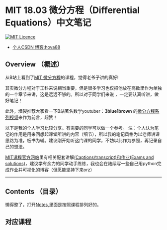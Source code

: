# MIT 18.03 微分方程（Differential Equations）中文笔记

[![MIT Licence](https://badges.frapsoft.com/os/mit/mit.svg?v=103)](https://opensource.org/licenses/mit-license.php)

+   [个人CSDN 博客:hova88](https://blog.csdn.net/weixin_40664094)

<!-- break -->

## Overview （概述）

从B站上看到了[MIT 微分方程](https://www.bilibili.com/video/av9699638/?p=6&t=2647)的课程，觉得老爷子讲的真好!

其实微分方程对于工科来说相当重要，但是很多学习也仅把他放在高数里作为单独的一个章节来讲，这是远远不够的。所以对于同学们来说 ，一定要认真听讲，做好笔记！

此外，墙裂推荐大家看一下B站著名数学youtuber：**3blue1brown** 的[微分方程系列视频](https://www.bilibili.com/video/av50290975?from=search&seid=9150229434408215050)来作为前言，超赞！

以下是我的个人学习比较分享。有需要的同学可以做一个参考。
注：个人认为笔记的作用是用来回想起课堂所讲的内容（细节），所以我的笔记风格为以老师讲课思路为准，板书为辅。建议刚开始听这门课的同学，不妨以此作为参照，再记录自己的想法。

[MIT课程官方网站](https://ocw.mit.edu/courses/mathematics/18-03sc-differential-equations-fall-2011/index.htm)里有相关配套讲解[(Captions/transcript)和作业(Exams and solutions)](https://ocw.mit.edu/courses/mathematics/18-03sc-differential-equations-fall-2011/index.htm)，建议学有余力的同学动手练练，我也会在陆续写一些自己用python完成作业并可视化的博客（但愿能坚持下来orz）

----

## Contents （目录）

懒得整了，打开[Notes](https://github.com/hova88/MIT-18.03-ode-notes/tree/master/Notes),里面是按照课程排列好的。

## 对应课程
